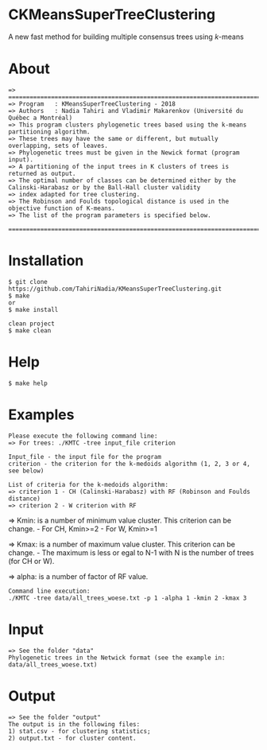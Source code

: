 # CKMeansSuperTreeClustering
A new fast method for building multiple consensus trees using *k*-means

# About
	=> =============================================================================================================
	=> Program   : KMeansSuperTreeClustering - 2018
	=> Authors   : Nadia Tahiri and Vladimir Makarenkov (Université du Québec a Montréal)
	=> This program clusters phylogenetic trees based using the k-means partitioning algorithm.
	=> These trees may have the same or different, but mutually overlapping, sets of leaves.
	=> Phylogenetic trees must be given in the Newick format (program input).
	=> A partitioning of the input trees in K clusters of trees is returned as output. 
	=> The optimal number of classes can be determined either by the Calinski-Harabasz or by the Ball-Hall cluster validity
	=> index adapted for tree clustering.
	=> The Robinson and Foulds topological distance is used in the objective function of K-means.
	=> The list of the program parameters is specified below.
	 =============================================================================================================

# Installation
	$ git clone https://github.com/TahiriNadia/KMeansSuperTreeClustering.git
	$ make
	or
	$ make install

	clean project
	$ make clean

# Help
	$ make help

# Examples
	Please execute the following command line:
	=> For trees: ./KMTC -tree input_file criterion

	Input_file - the input file for the program
	criterion - the criterion for the k-medoids algorithm (1, 2, 3 or 4, see below)

	List of criteria for the k-medoids algorithm:
	=> criterion 1 - CH (Calinski-Harabasz) with RF (Robinson and Foulds distance)
	=> criterion 2 - W criterion with RF

  => Kmin: is a number of minimum value cluster. This criterion can be change.
      - For CH, Kmin­>=2
      - For W, Kmin>=1

  => Kmax: is a number of maximum value cluster. This criterion can be change.
      - The maximum is less or egal to N-1 with N is the number of trees (for CH or W).

  => alpha: is a number of factor of RF value.

	Command line execution:
	./KMTC -tree data/all_trees_woese.txt -p 1 -alpha 1 -kmin 2 -kmax 3

# Input
	=> See the folder "data"
	Phylogenetic trees in the Netwick format (see the example in: data/all_trees_woese.txt)

# Output
	=> See the folder "output"
	The output is in the following files:
	1) stat.csv - for clustering statistics;
	2) output.txt - for cluster content.
